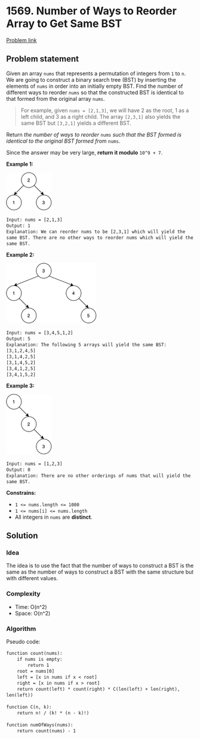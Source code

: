 # 1569. Number of Ways to Reorder Array to Get Same BST

[Problem link](https://leetcode.com/problems/number-of-ways-to-reorder-array-to-get-same-bst/)

## Problem statement

Given an array `nums` that represents a permutation of integers from `1` to `n`. We are going to construct a binary search tree (BST) by inserting the elements of `nums` in order into an initially empty BST. Find the number of different ways to reorder `nums` so that the constructed BST is identical to that formed from the original array `nums`.

> For example, given `nums = [2,1,3]`, we will have 2 as the root, 1 as a left child, and 3 as a right child. The array `[2,3,1]` also yields the same BST but `[3,2,1]` yields a different BST.

Return _the number of ways to reorder_ `nums` _such that the BST formed is identical to the original BST formed from_ `nums`.

Since the answer may be very large, **return it modulo** `10^9 + 7`.

**Example 1:**

![Example 1](../images/leetcode/1569/capture1.png)

```
Input: nums = [2,1,3]
Output: 1
Explanation: We can reorder nums to be [2,3,1] which will yield the same BST. There are no other ways to reorder nums which will yield the same BST.
```

**Example 2:**

![Example 2](../images/leetcode/1569/capture2.png)

```
Input: nums = [3,4,5,1,2]
Output: 5
Explanation: The following 5 arrays will yield the same BST:
[3,1,2,4,5]
[3,1,4,2,5]
[3,1,4,5,2]
[3,4,1,2,5]
[3,4,1,5,2]
```

**Example 3:**

![Example 3](../images/leetcode/1569/capture3.png)

```
Input: nums = [1,2,3]
Output: 0
Explanation: There are no other orderings of nums that will yield the same BST.
```

**Constrains:**

- `1 <= nums.length <= 1000`
- `1 <= nums[i] <= nums.length`
- All integers in `nums` are **distinct**.

## Solution

### Idea

The idea is to use the fact that the number of ways to construct a BST is the same as the number of ways to construct a BST with the same structure but with different values.

### Complexity

- Time: O(n^2)
- Space: O(n^2)

### Algorithm

Pseudo code:

```text
function count(nums):
    if nums is empty:
        return 1
    root = nums[0]
    left = [x in nums if x < root]
    right = [x in nums if x > root]
    return count(left) * count(right) * C(len(left) + len(right), len(left))

function C(n, k):
    return n! / (k! * (n - k)!)

function numOfWays(nums):
    return count(nums) - 1
```
